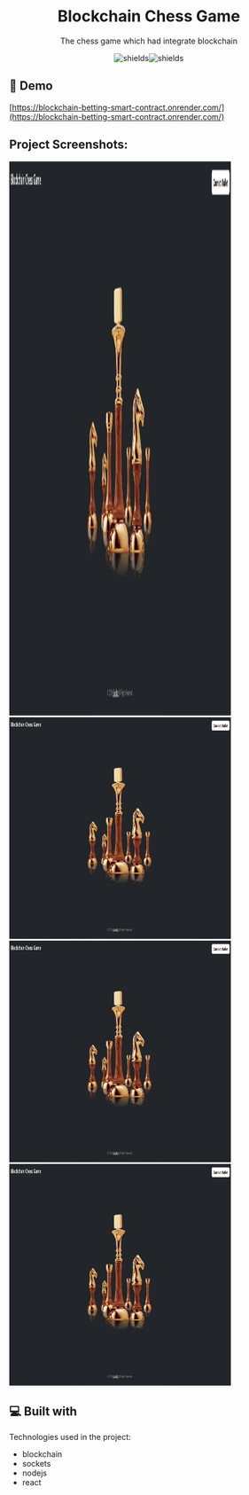 <h1 align="center" id="title">Blockchain Chess Game</h1>

<p align="center" id="description">The chess game which had integrate blockchain</p>

<p align="center"><img src="https://img.shields.io/badge/download-you_like-blue" alt="shields"><img src="https://img.shields.io/badge/contributors-3-red" alt="shields"></p>

<h2>🚀 Demo</h2>

[https://blockchain-betting-smart-contract.onrender.com/](https://blockchain-betting-smart-contract.onrender.com/)

<h2>Project Screenshots:</h2>


<img src="images\screenshot1.png" alt="project-screenshot" width="400" height="1000/">
<img src="images\screenshot1.png" alt="project-screenshot" width="400" height="400/">
<img src="images\screenshot1.png" alt="project-screenshot" width="400" height="400/">
<img src="images\screenshot1.png" alt="project-screenshot" width="400" height="400/">

  
  
<h2>💻 Built with</h2>

Technologies used in the project:

*   blockchain
*   sockets
*   nodejs
*   react

